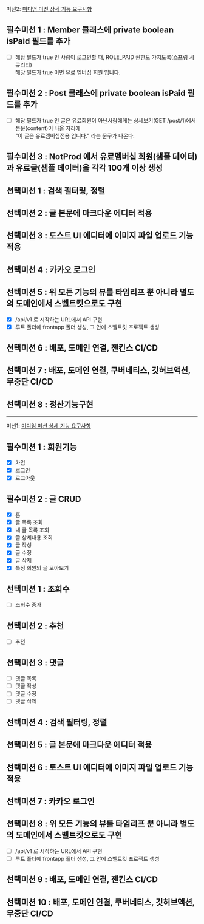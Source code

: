 
미션2: [미디엄 미션 상세 기능 요구사항](https://www.scode.gg/p/13293)

## 필수미션 1 : Member 클래스에 private boolean isPaid 필드를 추가
 - [ ] 해당 필드가 true 인 사람이 로그인할 때, ROLE_PAID 권한도 가지도록(스프링 시큐리티)  
해당 필드가 true 이면 유료 멤버십 회원 입니다.

## 필수미션 2 : Post 클래스에 private boolean isPaid 필드를 추가
 - [ ] 해당 필드가 true 인 글은 유료회원이 아닌사람에게는 상세보기(GET /post/1)에서 본문(content)이 나올 자리에  
"이 글은 유료멤버십전용 입니다." 라는 문구가 나온다.

## 필수미션 3 : NotProd 에서 유료멤버십 회원(샘플 데이터)과 유료글(샘플 데이터)을 각각 100개 이상 생성

## 선택미션 1 : 검색 필터링, 정렬

## 선택미션 2 : 글 본문에 마크다운 에디터 적용

## 선택미션 3 : 토스트 UI 에디터에 이미지 파일 업로드 기능 적용

## 선택미션 4 : 카카오 로그인

## 선택미션 5 : 위 모든 기능의 뷰를 타임리프 뿐 아니라 별도의 도메인에서 스벨트킷으로도 구현
- [x] /api/v1 로 시작하는 URL에서 API 구현
- [x] 루트 폴더에 frontapp 폴더 생성, 그 안에 스벨트킷 프로젝트 생성

## 선택미션 6 : 배포, 도메인 연결, 젠킨스 CI/CD

## 선택미션 7 : 배포, 도메인 연결, 쿠버네티스, 깃허브액션, 무중단 CI/CD

## 선택미션 8 : 정산기능구현

------

미션1: [미디엄 미션 상세 기능 요구사항](https://www.scode.gg/p/13201)

## 필수미션 1 : 회원기능
- [x] 가입
- [x] 로그인
- [x] 로그아웃

## 필수미션 2 : 글 CRUD
- [x] 홈
- [x] 글 목록 조회
- [x] 내 글 목록 조회
- [x] 글 상세내용 조회
- [x] 글 작성
- [x] 글 수정
- [x] 글 삭제
- [x] 특정 회원의 글 모아보기

## 선택미션 1 : 조회수
- [ ] 조회수 증가

## 선택미션 2 : 추천
- [ ] 추천

## 선택미션 3 : 댓글
- [ ] 댓글 목록
- [ ] 댓글 작성
- [ ] 댓글 수정
- [ ] 댓글 삭제

## 선택미션 4 : 검색 필터링, 정렬

## 선택미션 5 : 글 본문에 마크다운 에디터 적용

## 선택미션 6 : 토스트 UI 에디터에 이미지 파일 업로드 기능 적용

## 선택미션 7 : 카카오 로그인

## 선택미션 8 : 위 모든 기능의 뷰를 타임리프 뿐 아니라 별도의 도메인에서 스벨트킷으로도 구현
- [ ] /api/v1 로 시작하는 URL에서 API 구현
- [ ] 루트 폴더에 frontapp 폴더 생성, 그 안에 스벨트킷 프로젝트 생성

## 선택미션 9 : 배포, 도메인 연결, 젠킨스 CI/CD

## 선택미션 10 : 배포, 도메인 연결, 쿠버네티스, 깃허브액션, 무중단 CI/CD
